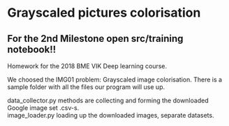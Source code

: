 # Grayscaled pictures colorisation
## For the 2nd Milestone open src/training notebook!!

Homework for the 2018 BME VIK Deep learning course.

We choosed the IMG01 problem: Grayscaled image colorisation.
There is a sample folder with all the files our program will use up.

data_collector.py methods are collecting and forming the downloaded Google image set .csv-s.  
image_loader.py loading up the downloaded images, separate datasets.

